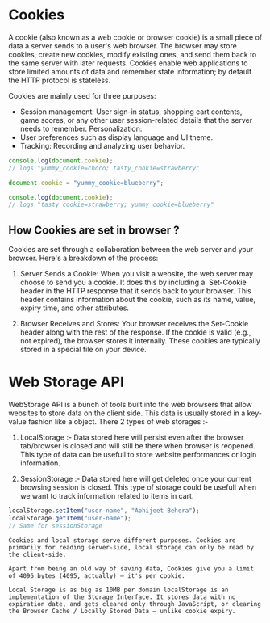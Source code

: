 # Cookies

A cookie (also known as a web cookie or browser cookie) is a small piece of data a server sends to a user's web browser. The browser may store cookies, create new cookies, modify existing ones, and send them back to the same server with later requests. Cookies enable web applications to store limited amounts of data and remember state information; by default the HTTP protocol is stateless.

Cookies are mainly used for three purposes:

+ Session management: User sign-in status, shopping cart contents, game scores, or any other user session-related details that the server needs to remember.
Personalization: 
+ User preferences such as display language and UI theme.
+ Tracking: Recording and analyzing user behavior.

```js
console.log(document.cookie);
// logs "yummy_cookie=choco; tasty_cookie=strawberry"

document.cookie = "yummy_cookie=blueberry";

console.log(document.cookie);
// logs "tasty_cookie=strawberry; yummy_cookie=blueberry"

```

## How Cookies are set in browser ? 
Cookies are set through a collaboration between the web server and your browser. Here's a breakdown of the process:

1. Server Sends a Cookie: When you visit a website, the web server may choose to send you a cookie. It does this by including a <span style="background-color: white;color: black">&nbsp;Set-Cookie&nbsp;</span> header in the HTTP response that it sends back to your browser. This header contains information about the cookie, such as its name, value, expiry time, and other attributes.

2. Browser Receives and Stores:  Your browser receives the Set-Cookie header along with the rest of the response. If the cookie is valid (e.g., not expired), the browser stores it internally. These cookies are typically stored in a special file on your device.



# Web Storage API 
WebStorage API is a bunch of tools built into the web browsers that allow websites to store data on the client side. This data is usually stored in a key-value fashion like a object. There 2 types of web storages :- 

1. LocalStorage :-  Data stored here will persist even after the browser tab/browser is closed and will still be there when browser is reopened. This type of data can be usefull to store website performances or login information.

2. SessionStorage :- Data stored here will get deleted once your current browsing session is closed. This type of storage could be usefull when we want to track information related to items in cart.

```js
localStorage.setItem("user-name", "Abhijeet Behera");
localStorage.getItem("user-name");
// Same for sessionStorage
```

    Cookies and local storage serve different purposes. Cookies are primarily for reading server-side, local storage can only be read by the client-side.

    Apart from being an old way of saving data, Cookies give you a limit of 4096 bytes (4095, actually) — it's per cookie. 
    
    Local Storage is as big as 10MB per domain localStorage is an implementation of the Storage Interface. It stores data with no expiration date, and gets cleared only through JavaScript, or clearing the Browser Cache / Locally Stored Data — unlike cookie expiry.
